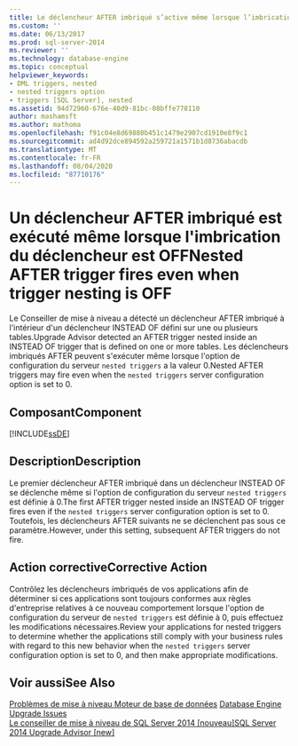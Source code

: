```yaml
---
title: Le déclencheur AFTER imbriqué s’active même lorsque l’imbrication des déclencheurs est désactivée | Microsoft Docs
ms.custom: ''
ms.date: 06/13/2017
ms.prod: sql-server-2014
ms.reviewer: ''
ms.technology: database-engine
ms.topic: conceptual
helpviewer_keywords:
- DML triggers, nested
- nested triggers option
- triggers [SQL Server], nested
ms.assetid: 94d72960-676e-40d9-81bc-08bffe778110
author: mashamsft
ms.author: mathoma
ms.openlocfilehash: f91c04e8d69880b451c1479e2907cd1910e8f9c1
ms.sourcegitcommit: ad4d92dce894592a259721a1571b1d8736abacdb
ms.translationtype: MT
ms.contentlocale: fr-FR
ms.lasthandoff: 08/04/2020
ms.locfileid: "87710176"
---
```

# <a name="nested-after-trigger-fires-even-when-trigger-nesting-is-off"></a><span data-ttu-id="93d82-102">Un déclencheur AFTER imbriqué est exécuté même lorsque l'imbrication du déclencheur est OFF</span><span class="sxs-lookup"><span data-stu-id="93d82-102">Nested AFTER trigger fires even when trigger nesting is OFF</span></span>
  <span data-ttu-id="93d82-103">Le Conseiller de mise à niveau a détecté un déclencheur AFTER imbriqué à l'intérieur d'un déclencheur INSTEAD OF défini sur une ou plusieurs tables.</span><span class="sxs-lookup"><span data-stu-id="93d82-103">Upgrade Advisor detected an AFTER trigger nested inside an INSTEAD OF trigger that is defined on one or more tables.</span></span> <span data-ttu-id="93d82-104">Les déclencheurs imbriqués AFTER peuvent s'exécuter même lorsque l'option de configuration du serveur `nested triggers` a la valeur 0.</span><span class="sxs-lookup"><span data-stu-id="93d82-104">Nested AFTER triggers may fire even when the `nested triggers` server configuration option is set to 0.</span></span>  
  
## <a name="component"></a><span data-ttu-id="93d82-105">Composant</span><span class="sxs-lookup"><span data-stu-id="93d82-105">Component</span></span>  
 [!INCLUDE[ssDE](../../includes/ssde-md.md)]  
  
## <a name="description"></a><span data-ttu-id="93d82-106">Description</span><span class="sxs-lookup"><span data-stu-id="93d82-106">Description</span></span>  
 <span data-ttu-id="93d82-107">Le premier déclencheur AFTER imbriqué dans un déclencheur INSTEAD OF se déclenche même si l'option de configuration du serveur `nested triggers` est définie à 0.</span><span class="sxs-lookup"><span data-stu-id="93d82-107">The first AFTER trigger nested inside an INSTEAD OF trigger fires even if the `nested triggers` server configuration option is set to 0.</span></span> <span data-ttu-id="93d82-108">Toutefois, les déclencheurs AFTER suivants ne se déclenchent pas sous ce paramètre.</span><span class="sxs-lookup"><span data-stu-id="93d82-108">However, under this setting, subsequent AFTER triggers do not fire.</span></span>  
  
## <a name="corrective-action"></a><span data-ttu-id="93d82-109">Action corrective</span><span class="sxs-lookup"><span data-stu-id="93d82-109">Corrective Action</span></span>  
 <span data-ttu-id="93d82-110">Contrôlez les déclencheurs imbriqués de vos applications afin de déterminer si ces applications sont toujours conformes aux règles d'entreprise relatives à ce nouveau comportement lorsque l'option de configuration du serveur de `nested triggers` est définie à 0, puis effectuez les modifications nécessaires.</span><span class="sxs-lookup"><span data-stu-id="93d82-110">Review your applications for nested triggers to determine whether the applications still comply with your business rules with regard to this new behavior when the `nested triggers` server configuration option is set to 0, and then make appropriate modifications.</span></span>  
  
## <a name="see-also"></a><span data-ttu-id="93d82-111">Voir aussi</span><span class="sxs-lookup"><span data-stu-id="93d82-111">See Also</span></span>  
 <span data-ttu-id="93d82-112">[Problèmes de mise à niveau Moteur de base de données](../../../2014/sql-server/install/database-engine-upgrade-issues.md) </span><span class="sxs-lookup"><span data-stu-id="93d82-112">[Database Engine Upgrade Issues](../../../2014/sql-server/install/database-engine-upgrade-issues.md) </span></span>  
 [<span data-ttu-id="93d82-113">Le conseiller de mise à niveau de SQL Server 2014 &#91;nouveau&#93;</span><span class="sxs-lookup"><span data-stu-id="93d82-113">SQL Server 2014 Upgrade Advisor &#91;new&#93;</span></span>](sql-server-2014-upgrade-advisor.md)  
  
  
